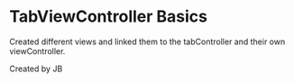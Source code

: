 # TabViewController Basics


Created different views and linked them to the tabController and their own viewController. 


Created by JB
